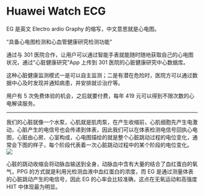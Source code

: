 # Huawei Watch ECG


EG 是英文 Electro ardio Graphy 的缩写，中文意思就是心电图。

“具备心电图检测和心血管健康研究检测功能”

通过与 301 医院合作，让用户可以通过智能手表就能随时随地获取自己的心电图状况，通过“心脏健康研究”App 上传到 301 医院的心脏健康研究中心数据库。

这种心脏健康监测模式一是可以自主监测；二是有潜在危险时，医院方可以通过数据中心及时发现并通知病患，并安排就诊治疗等。

用户有 5 次免费体验的机会，之后就要付费，每年 419 元可以得到不限次数的心电解读服务。

---

我们的心脏就像一个水泵，心肌就是肌肉泵，在产生收缩前，心肌细胞先产生电激动，心脏产生的电信号也会传递到体表，因此我们可以在体表检测电信号回执心电图，心脏由心房、心室构成，心电图描绘的就是整个心脏跳动过程的电位变化，通常会下图的样子，每个阶段代表着一次心脏跳动过程中的某个阶段的电位变化。
![](https://pica.zhimg.com/80/v2-d8dedb9397421d28193e0a8b2af69ab9_1440w.jpg?source=1940ef5c)

心脏的跳动收缩会将动脉血输送到全身，动脉血中含有大量的结合了血红蛋白的氧气，PPG 的方式就是利用光检测血液中血红蛋白的浓度，而 EG 是通过测量体表的心脏跳动产生的电信号，因此 EG 的心率会比较准确，这点在无氧运动和高强度 HIIT 中体现最为明显。
